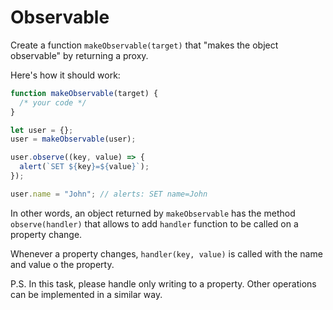 
# Observable

Create a function `makeObservable(target)` that "makes the object observable" by returning a proxy.

Here's how it should work:

```js run
function makeObservable(target) {
  /* your code */
}

let user = {};
user = makeObservable(user);

user.observe((key, value) => {
  alert(`SET ${key}=${value}`);
});

user.name = "John"; // alerts: SET name=John
```

In other words, an object returned by `makeObservable` has the method `observe(handler)` that allows to add `handler` function to be called on a property change.

Whenever a property changes, `handler(key, value)` is called with the name and value o the property.

P.S. In this task, please handle only writing to a property. Other operations can be implemented in a similar way.
